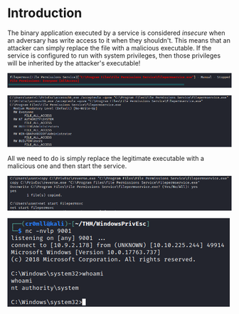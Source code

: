 # Introduction

The binary application executed by a service is considered *insecure* when an adversary has write access to it when they shouldn't. This means that an attacker can simply replace the file with a malicious executable. If the service is configured to run with system privileges, then those privileges will be inherited by the attacker's executable!

![](res/Images/ISE/filepermsvc.png)

![](res/Images/ISE/filepermsvc%20accesschk.png)

All we need to do is simply replace the legitimate executable with a malicious one and then start the service.

![](res/Images/ISE/Replace%20Executable.png)

![](../res/Images/Shell.png)